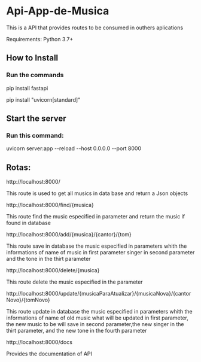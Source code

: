 # Api-App-de-Musica

This is a API that provides routes to be consumed in outhers aplications

Requirements: 
Python 3.7+ 

## How to Install
### Run the commands 

pip install fastapi

pip install "uvicorn[standard]"

## Start the server
### Run this command:

uvicorn server:app --reload --host 0.0.0.0 --port 8000

## Rotas:
 http://localhost:8000/

This route is used to get all musics in data base and return a Json objects

http://localhost:8000/find/{musica}

This route find the music especified in parameter and return the music if found in database

http://localhost:8000/add/{musica}/{cantor}/{tom}

This route save in database the music especified in parameters whith the informations of name of music in first parameter singer in second parameter and the tone in the thirt parameter

http://localhost:8000/delete/{musica}

This route delete the music especified in the parameter

http://localhost:8000/update/{musicaParaAtualizar}/{musicaNova}/{cantorNovo}/{tomNovo}

This route update in database the music especified in parameters whith the informations of name of old music what will be updated in first parameter, the new music to be will save in second parameter,the new singer in the thirt parameter, and the new tone in the fourth parameter 

http://localhost:8000/docs

Provides the documentation of API
